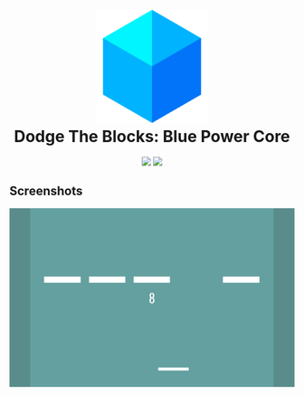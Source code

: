 <h1 align="center">
  <br>
    <img src="./.github/icon.png" width="200">
  <br>
    Dodge The Blocks: Blue Power Core
  <br>
</h1>

<p align="center">
  <a>
    <img src="https://img.shields.io/badge/Powered%20By-Unity-blue?logo=unity&style=for-the-badge">
  </a>
  <a>
    <img src="https://img.shields.io/badge/Made%20With-Rider-blue?logo=jetbrains&style=for-the-badge">
  </a>
</p>

## Screenshots

![](./.github/screenshots/0.png)

